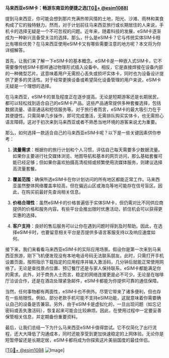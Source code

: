 **马来西亚eSIM卡：畅游东南亚的便捷之选[[TG💪+ @esim1088](https://t.me/s/esim1088)]**

提到马来西亚，你可能会想到那片充满热带风情的土地，阳光、沙滩、雨林和美食构成了它的独特魅力。然而，对于计划前往马来西亚旅行或长期居住的人来说，手机卡的选择无疑是一个不可忽视的问题。近年来，随着科技的发展，eSIM卡逐渐成为一种新兴且备受关注的选择。那么，什么是eSIM卡？它与传统实体SIM卡相比有哪些优势？在马来西亚使用eSIM卡又有哪些需要注意的地方呢？本文将为你详细解答。

首先，让我们来了解一下eSIM卡的基本概念。eSIM卡是一种嵌入式SIM卡，它不需要像传统SIM卡那样通过物理形式插入设备中。相反，它是直接焊接在设备内部的一种微型芯片。这意味着用户无需担心丢失或损坏实体卡，同时也为设备设计提供了更多的灵活性。对于经常更换设备或希望简化设备管理的用户来说，eSIM卡无疑是一个理想的选择。

在马来西亚，eSIM卡的普及程度正在逐步提高。无论是短期游客还是长期居民，都可以轻松找到适合自己的eSIM卡产品。这些产品通常提供多种套餐选择，包括数据流量、语音通话和短信服务等。对于旅行者而言，eSIM卡的最大吸引力在于其便捷性。只需简单几步操作，即可完成激活，无需排队购买实体卡，也无需担心语言障碍。这对于初次来到马来西亚或者不熟悉当地环境的游客来说尤为重要。

那么，如何选择一款适合自己的马来西亚eSIM卡呢？以下是一些关键因素供你参考：

1. **流量需求**：根据你的旅行计划和个人习惯，评估自己每天需要多少数据流量。如果你主要进行社交媒体浏览、地图导航和基本的网页访问，那么基础套餐可能已经足够；但如果你喜欢拍摄高清视频或频繁使用流媒体服务，则建议选择高流量套餐。

2. **覆盖范围**：确保所选eSIM卡在你计划访问的所有地区都能正常工作。马来西亚虽然整体网络覆盖率较高，但在偏远山区或海岛等地可能存在信号盲区。因此，在购买前最好先查询相关信息。

3. **价格合理性**：虽然eSIM卡的价格普遍低于实体SIM卡，但仍需对比不同供应商提供的价格和服务内容。有些平台会推出限时优惠活动，抓住机会可以获得更实惠的选择。

4. **客户支持**：良好的售后服务可以让你在遇到问题时得到及时帮助。因此，在选择eSIM卡时，也要留意相关平台是否提供多语言客服支持以及响应速度如何。

接下来，我们来看看马来西亚eSIM卡的实际应用场景。假设你是第一次来到马来西亚旅游，刚下飞机便发现没有本地电话号码无法联系朋友。此时，只需打开手机设置页面，按照指示下载指定的应用程序并输入激活码，几分钟后就能正常使用网络了。无论是查找景点位置、预订餐厅还是与家人保持联系，eSIM卡都能满足你的需求。此外，对于商务人士而言，稳定的网络连接更是必不可少。无论是在咖啡厅洽谈合作，还是在酒店处理紧急邮件，eSIM卡都能为你提供可靠的通信保障。

当然，任何事物都有两面性，eSIM卡也不例外。尽管它带来了诸多便利，但也存在一些局限性。例如，部分老款手机可能不支持eSIM功能，这就意味着你需要确认自己的设备是否兼容。另外，由于eSIM卡是虚拟化的，一旦出现问题（如忘记密码或丢失激活码），恢复起来可能会比较麻烦。因此，在使用过程中一定要妥善保管相关信息，并定期备份重要资料。

最后，让我们总结一下为什么马来西亚eSIM卡值得尝试。它不仅简化了出行流程，还大大降低了沟通成本，同时还能享受到更加快速稳定的上网体验。无论你是短暂停留还是长期定居，eSIM卡都将成为你探索这片美丽国度的最佳伴侣。

[[TG💪+ @esim1088](https://t.me/s/esim1088) ![Image](https://i.postimg.cc/4NQfJmqS/Snipaste-2025-05-13-00-14-12.png)]